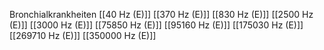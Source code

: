 Bronchialkrankheiten
[[40 Hz (E)]]
[[370 Hz (E)]]
[[830 Hz (E)]]
[[2500 Hz (E)]]
[[3000 Hz (E)]]
[[75850 Hz (E)]]
[[95160 Hz (E)]]
[[175030 Hz (E)]]
[[269710 Hz (E)]]
[[350000 Hz (E)]]